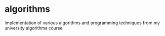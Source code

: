 # algorithms
Implementation of various algorithms and programming techniques from my university algorithms course
